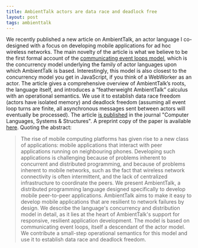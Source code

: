 ```yaml
---
title: AmbientTalk actors are data race and deadlock free
layout: post
tags: ambienttalk
---
```

We recently published a new article on AmbientTalk, an actor language I co-designed with a focus on developing mobile applications for ad hoc wireless networks. The main novelty of the article is what we believe to be the first formal account of the [communicating event loops model](http://www.erights.org/talks/promises/), which is the concurrency model underlying the family of actor languages upon which AmbientTalk is based. Interestingly, this model is also closest to the concurrency model you get in JavaScript, if you think of a WebWorker as an actor. The article gives a comprehensive overview of AmbientTalk’s roots, the language itself, and introduces a “featherweight AmbientTalk” calculus with an operational semantics. We use it to establish data race freedom (actors have isolated memory) and deadlock freedom (assuming all event loop turns are finite, all asynchronous messages sent between actors will eventually be processed). The article [is published](http://dx.doi.org/10.1016/j.cl.2014.05.002) in the journal "Computer Languages, Systems & Structures". A preprint copy of the paper is available [here](http://soft.vub.ac.be/Publications/2014/vub-soft-tr-14-06.pdf). Quoting the abstract:

> The rise of mobile computing platforms has given rise to a new class of applications: mobile applications that interact with peer applications running on neighbouring phones. Developing such applications is challenging because of problems inherent to concurrent and distributed programming, and because of problems inherent to mobile networks, such as the fact that wireless network connectivity is often intermittent, and the lack of centralized infrastructure to coordinate the peers. We present AmbientTalk, a distributed programming language designed specifically to develop mobile peer-to-peer applications. AmbientTalk aims to make it easy to develop mobile applications that are resilient to network failures by design. We describe the language's concurrency and distribution model in detail, as it lies at the heart of AmbientTalk's support for responsive, resilient application development. The model is based on communicating event loops, itself a descendant of the actor model. We contribute a small-step operational semantics for this model and use it to establish data race and deadlock freedom.